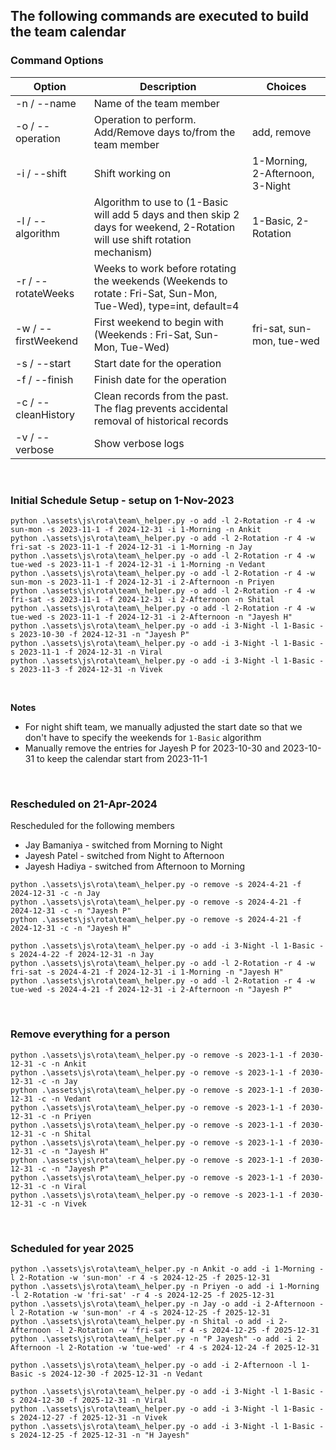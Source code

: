 ## The following commands are executed to build the team calendar

### Command Options

| Option              | Description                                                                                                                  | Choices                         |
| ------------------- | ---------------------------------------------------------------------------------------------------------------------------- | ------------------------------- |
| -n / --name         | Name of the team member                                                                                                      |                                 |
| -o / --operation    | Operation to perform. Add/Remove days to/from the team member                                                                | add, remove                     |
| -i / --shift        | Shift working on                                                                                                             | 1-Morning, 2-Afternoon, 3-Night |
| -l / --algorithm    | Algorithm to use to (1-Basic will add 5 days and then skip 2 days for weekend, 2-Rotation will use shift rotation mechanism) | 1-Basic, 2-Rotation             |
| -r / --rotateWeeks  | Weeks to work before rotating the weekends (Weekends to rotate : Fri-Sat, Sun-Mon, Tue-Wed), type=int, default=4             |                                 |
| -w / --firstWeekend | First weekend to begin with (Weekends : Fri-Sat, Sun-Mon, Tue-Wed)                                                           | fri-sat, sun-mon, tue-wed       |
| -s / --start        | Start date for the operation                                                                                                 |                                 |
| -f / --finish       | Finish date for the operation                                                                                                |                                 |
| -c / --cleanHistory | Clean records from the past. The flag prevents accidental removal of historical records                                      |                                 |
| -v / --verbose      | Show verbose logs                                                                                                            |                                 |

<br />

### Initial Schedule Setup - setup on 1-Nov-2023

```
python .\assets\js\rota\team\_helper.py -o add -l 2-Rotation -r 4 -w sun-mon -s 2023-11-1 -f 2024-12-31 -i 1-Morning -n Ankit
python .\assets\js\rota\team\_helper.py -o add -l 2-Rotation -r 4 -w fri-sat -s 2023-11-1 -f 2024-12-31 -i 1-Morning -n Jay
python .\assets\js\rota\team\_helper.py -o add -l 2-Rotation -r 4 -w tue-wed -s 2023-11-1 -f 2024-12-31 -i 1-Morning -n Vedant
python .\assets\js\rota\team\_helper.py -o add -l 2-Rotation -r 4 -w sun-mon -s 2023-11-1 -f 2024-12-31 -i 2-Afternoon -n Priyen
python .\assets\js\rota\team\_helper.py -o add -l 2-Rotation -r 4 -w fri-sat -s 2023-11-1 -f 2024-12-31 -i 2-Afternoon -n Shital
python .\assets\js\rota\team\_helper.py -o add -l 2-Rotation -r 4 -w tue-wed -s 2023-11-1 -f 2024-12-31 -i 2-Afternoon -n "Jayesh H"
python .\assets\js\rota\team\_helper.py -o add -i 3-Night -l 1-Basic -s 2023-10-30 -f 2024-12-31 -n "Jayesh P"
python .\assets\js\rota\team\_helper.py -o add -i 3-Night -l 1-Basic -s 2023-11-1 -f 2024-12-31 -n Viral
python .\assets\js\rota\team\_helper.py -o add -i 3-Night -l 1-Basic -s 2023-11-3 -f 2024-12-31 -n Vivek
```

<br />

**Notes**
- For night shift team, we manually adjusted the start date so that we don't have to specify the weekends for `1-Basic` algorithm
- Manually remove the entries for Jayesh P for 2023-10-30 and 2023-10-31 to keep the calendar start from 2023-11-1

<br />

### Rescheduled on 21-Apr-2024

Rescheduled for the following members
- Jay Bamaniya - switched from Morning to Night
- Jayesh Patel - switched from Night to Afternoon
- Jayesh Hadiya - switched from Afternoon to Morning

```
python .\assets\js\rota\team\_helper.py -o remove -s 2024-4-21 -f 2024-12-31 -c -n Jay
python .\assets\js\rota\team\_helper.py -o remove -s 2024-4-21 -f 2024-12-31 -c -n "Jayesh P"
python .\assets\js\rota\team\_helper.py -o remove -s 2024-4-21 -f 2024-12-31 -c -n "Jayesh H"

python .\assets\js\rota\team\_helper.py -o add -i 3-Night -l 1-Basic -s 2024-4-22 -f 2024-12-31 -n Jay
python .\assets\js\rota\team\_helper.py -o add -l 2-Rotation -r 4 -w fri-sat -s 2024-4-21 -f 2024-12-31 -i 1-Morning -n "Jayesh H"
python .\assets\js\rota\team\_helper.py -o add -l 2-Rotation -r 4 -w tue-wed -s 2024-4-21 -f 2024-12-31 -i 2-Afternoon -n "Jayesh P"
```

<br />

### Remove everything for a person

```
python .\assets\js\rota\team\_helper.py -o remove -s 2023-1-1 -f 2030-12-31 -c -n Ankit
python .\assets\js\rota\team\_helper.py -o remove -s 2023-1-1 -f 2030-12-31 -c -n Jay
python .\assets\js\rota\team\_helper.py -o remove -s 2023-1-1 -f 2030-12-31 -c -n Vedant
python .\assets\js\rota\team\_helper.py -o remove -s 2023-1-1 -f 2030-12-31 -c -n Priyen
python .\assets\js\rota\team\_helper.py -o remove -s 2023-1-1 -f 2030-12-31 -c -n Shital
python .\assets\js\rota\team\_helper.py -o remove -s 2023-1-1 -f 2030-12-31 -c -n "Jayesh H"
python .\assets\js\rota\team\_helper.py -o remove -s 2023-1-1 -f 2030-12-31 -c -n "Jayesh P"
python .\assets\js\rota\team\_helper.py -o remove -s 2023-1-1 -f 2030-12-31 -c -n Viral
python .\assets\js\rota\team\_helper.py -o remove -s 2023-1-1 -f 2030-12-31 -c -n Vivek
```

<br />

### Scheduled for year 2025

```
python .\assets\js\rota\team\_helper.py -n Ankit -o add -i 1-Morning -l 2-Rotation -w 'sun-mon' -r 4 -s 2024-12-25 -f 2025-12-31
python .\assets\js\rota\team\_helper.py -n Priyen -o add -i 1-Morning -l 2-Rotation -w 'fri-sat' -r 4 -s 2024-12-25 -f 2025-12-31
python .\assets\js\rota\team\_helper.py -n Jay -o add -i 2-Afternoon -l 2-Rotation -w 'sun-mon' -r 4 -s 2024-12-25 -f 2025-12-31
python .\assets\js\rota\team\_helper.py -n Shital -o add -i 2-Afternoon -l 2-Rotation -w 'fri-sat' -r 4 -s 2024-12-25 -f 2025-12-31
python .\assets\js\rota\team\_helper.py -n "P Jayesh" -o add -i 2-Afternoon -l 2-Rotation -w 'tue-wed' -r 4 -s 2024-12-24 -f 2025-12-31

python .\assets\js\rota\team\_helper.py -o add -i 2-Afternoon -l 1-Basic -s 2024-12-30 -f 2025-12-31 -n Vedant

python .\assets\js\rota\team\_helper.py -o add -i 3-Night -l 1-Basic -s 2024-12-30 -f 2025-12-31 -n Viral
python .\assets\js\rota\team\_helper.py -o add -i 3-Night -l 1-Basic -s 2024-12-27 -f 2025-12-31 -n Vivek
python .\assets\js\rota\team\_helper.py -o add -i 3-Night -l 1-Basic -s 2024-12-25 -f 2025-12-31 -n "H Jayesh"
```
